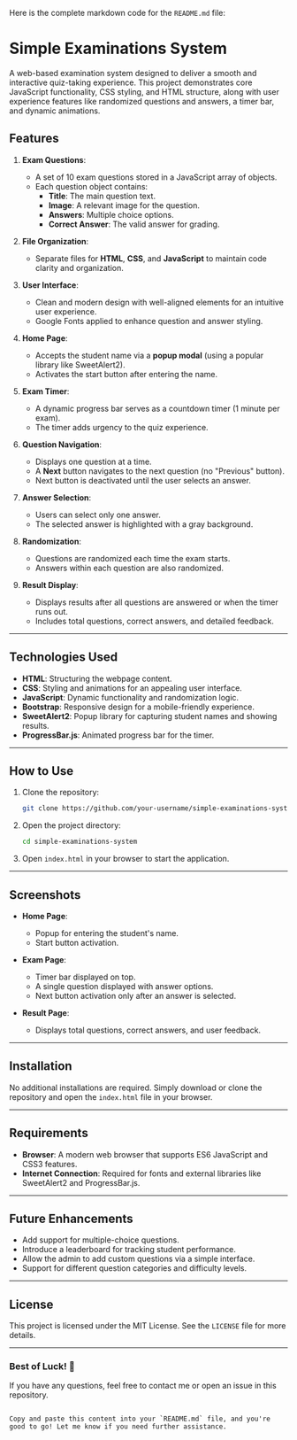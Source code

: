 Here is the complete markdown code for the `README.md` file:


# Simple Examinations System

A web-based examination system designed to deliver a smooth and interactive quiz-taking experience. This project demonstrates core JavaScript functionality, CSS styling, and HTML structure, along with user experience features like randomized questions and answers, a timer bar, and dynamic animations.


## Features

1. **Exam Questions**:
   - A set of 10 exam questions stored in a JavaScript array of objects.
   - Each question object contains:
     - **Title**: The main question text.
     - **Image**: A relevant image for the question.
     - **Answers**: Multiple choice options.
     - **Correct Answer**: The valid answer for grading.

2. **File Organization**:
   - Separate files for **HTML**, **CSS**, and **JavaScript** to maintain code clarity and organization.

3. **User Interface**:
   - Clean and modern design with well-aligned elements for an intuitive user experience.
   - Google Fonts applied to enhance question and answer styling.

4. **Home Page**:
   - Accepts the student name via a **popup modal** (using a popular library like SweetAlert2).
   - Activates the start button after entering the name.

5. **Exam Timer**:
   - A dynamic progress bar serves as a countdown timer (1 minute per exam).
   - The timer adds urgency to the quiz experience.

6. **Question Navigation**:
   - Displays one question at a time.
   - A **Next** button navigates to the next question (no "Previous" button).
   - Next button is deactivated until the user selects an answer.

7. **Answer Selection**:
   - Users can select only one answer.
   - The selected answer is highlighted with a gray background.

8. **Randomization**:
   - Questions are randomized each time the exam starts.
   - Answers within each question are also randomized.

9. **Result Display**:
   - Displays results after all questions are answered or when the timer runs out.
   - Includes total questions, correct answers, and detailed feedback.

---

## Technologies Used

- **HTML**: Structuring the webpage content.
- **CSS**: Styling and animations for an appealing user interface.
- **JavaScript**: Dynamic functionality and randomization logic.
- **Bootstrap**: Responsive design for a mobile-friendly experience.
- **SweetAlert2**: Popup library for capturing student names and showing results.
- **ProgressBar.js**: Animated progress bar for the timer.

---

## How to Use

1. Clone the repository:
   ```bash
   git clone https://github.com/your-username/simple-examinations-system.git
   ```
2. Open the project directory:
   ```bash
   cd simple-examinations-system
   ```
3. Open `index.html` in your browser to start the application.

---

## Screenshots

- **Home Page**:
  - Popup for entering the student's name.
  - Start button activation.

- **Exam Page**:
  - Timer bar displayed on top.
  - A single question displayed with answer options.
  - Next button activation only after an answer is selected.

- **Result Page**:
  - Displays total questions, correct answers, and user feedback.

---

## Installation

No additional installations are required. Simply download or clone the repository and open the `index.html` file in your browser. 

---

## Requirements

- **Browser**: A modern web browser that supports ES6 JavaScript and CSS3 features.
- **Internet Connection**: Required for fonts and external libraries like SweetAlert2 and ProgressBar.js.

---

## Future Enhancements

- Add support for multiple-choice questions.
- Introduce a leaderboard for tracking student performance.
- Allow the admin to add custom questions via a simple interface.
- Support for different question categories and difficulty levels.

---

## License

This project is licensed under the MIT License. See the `LICENSE` file for more details.

---

### Best of Luck! 🎉

If you have any questions, feel free to contact me or open an issue in this repository.
```

Copy and paste this content into your `README.md` file, and you're good to go! Let me know if you need further assistance.
